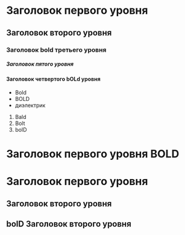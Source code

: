 # Заголовок первого уровня

## Заголовок второго уровня

### Заголовок bold третьего уровня

##### Заголовок пятого уровня

#### Заголовок четвертого bOLd уровня

* Bold
* BOLD
* диэлектрик

1. Bald
2. Bolt
3. bolD

# Заголовок первого уровня BOLD

# Заголовок первого уровня

## Заголовок второго уровня

## bolD Заголовок второго уровня
